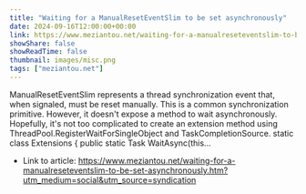 ```yaml
---
title: "Waiting for a ManualResetEventSlim to be set asynchronously"
date: 2024-09-16T12:00:00+00:00
link: https://www.meziantou.net/waiting-for-a-manualreseteventslim-to-be-set-asynchronously.htm?utm_medium=social&utm_source=syndication
showShare: false
showReadTime: false
thumbnail: images/misc.png
tags: ["meziantou.net"]
---
```

ManualResetEventSlim represents a thread synchronization event that, when signaled, must be reset manually. This is a common synchronization primitive. However, it doesn't expose a method to wait asynchronously. Hopefully, it's not too complicated to create an extension method using ThreadPool.RegisterWaitForSingleObject and TaskCompletionSource. static class Extensions { public static Task WaitAsync(this…

- Link to article: https://www.meziantou.net/waiting-for-a-manualreseteventslim-to-be-set-asynchronously.htm?utm_medium=social&utm_source=syndication